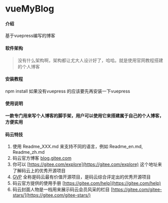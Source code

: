 # vueMyBlog

#### 介绍
基于vuepress编写的博客

#### 软件架构
>没有什么架构啊，架构都让尤大人设计好了，哈哈。就是使用官网教程搭建的个人博客


#### 安装教程
npm install 如果没有vuepress 的应该要先再安装一下vuepress

#### 使用说明

**一款专门用来写个人博客的脚手架，用户可以使用它来搭建属于自己的个人博客，方便实用**




#### 码云特技

1. 使用 Readme\_XXX.md 来支持不同的语言，例如 Readme\_en.md, Readme\_zh.md
2. 码云官方博客 [blog.gitee.com](https://blog.gitee.com)
3. 你可以 [https://gitee.com/explore](https://gitee.com/explore) 这个地址来了解码云上的优秀开源项目
4. [GVP](https://gitee.com/gvp) 全称是码云最有价值开源项目，是码云综合评定出的优秀开源项目
5. 码云官方提供的使用手册 [https://gitee.com/help](https://gitee.com/help)
6. 码云封面人物是一档用来展示码云会员风采的栏目 [https://gitee.com/gitee-stars/](https://gitee.com/gitee-stars/)
